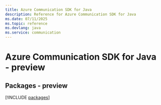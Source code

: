 ```yaml
---
title: Azure Communication SDK for Java
description: Reference for Azure Communication SDK for Java
ms.date: 07/11/2025
ms.topic: reference
ms.devlang: java
ms.service: communication
---
```

# Azure Communication SDK for Java - preview
## Packages - preview
[!INCLUDE [packages](communication-index.md)]
